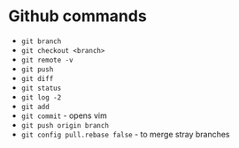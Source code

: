 # Github commands 
- `git branch`
- `git checkout <branch>`
- `git remote -v`
- `git push`
- `git diff`
- `git status`
- `git log -2`
- `git add`
- `git commit` - opens vim
- `git push origin branch`
- `git config pull.rebase false` - to merge stray branches
